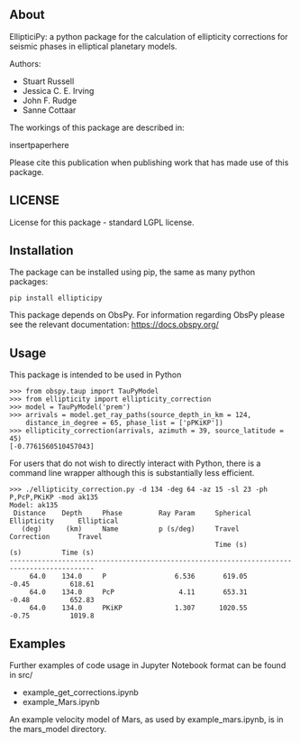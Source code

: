 ## About

EllipticiPy: a python package for the calculation of ellipticity corrections for seismic phases in elliptical planetary models.

Authors:
- Stuart Russell
- Jessica C. E. Irving
- John F. Rudge
- Sanne Cottaar

The workings of this package are described in:

insertpaperhere

Please cite this publication when publishing work that has made use of this package.

## LICENSE

License for this package - standard LGPL license.

## Installation

The package can be installed using pip, the same as many python packages:

```
pip install ellipticipy
```

This package depends on ObsPy. For information regarding ObsPy please see the relevant documentation: https://docs.obspy.org/

## Usage

This package is intended to be used in Python

```
>>> from obspy.taup import TauPyModel
>>> from ellipticity import ellipticity_correction
>>> model = TauPyModel('prem')
>>> arrivals = model.get_ray_paths(source_depth_in_km = 124,
    distance_in_degree = 65, phase_list = ['pPKiKP'])
>>> ellipticity_correction(arrivals, azimuth = 39, source_latitude = 45)
[-0.7761560510457043]
```

For users that do not wish to directly interact with Python, there is a command line wrapper although this is substantially less efficient.

```
>>> ./ellipticity_correction.py -d 134 -deg 64 -az 15 -sl 23 -ph P,PcP,PKiKP -mod ak135
Model: ak135
 Distance    Depth     Phase         Ray Param     Spherical    Ellipticity      Elliptical
   (deg)      (km)     Name          p (s/deg)     Travel       Correction       Travel
                                                   Time (s)         (s)          Time (s)
-------------------------------------------------------------------------------------------
     64.0    134.0     P                 6.536       619.05         -0.45          618.61
     64.0    134.0     PcP                4.11       653.31         -0.48          652.83
     64.0    134.0     PKiKP             1.307      1020.55         -0.75          1019.8
```

## Examples

Further examples of code usage in Jupyter Notebook format can be found in src/

- example\_get\_corrections.ipynb
- example\_Mars.ipynb

An example velocity model of Mars, as used by example\_mars.ipynb, is in the mars\_model directory.
